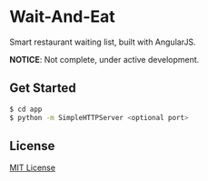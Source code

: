 Wait-And-Eat
============

Smart restaurant waiting list, built with AngularJS.

**NOTICE**: Not complete, under active development.

## Get Started
```sh
$ cd app
$ python -m SimpleHTTPServer <optional port>
```

## License
[MIT License](LICENSE)

